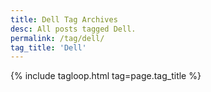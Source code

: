 ```yaml
---
title: Dell Tag Archives
desc: All posts tagged Dell.
permalink: /tag/dell/
tag_title: 'Dell'
---
```

{% include tagloop.html tag=page.tag_title %}